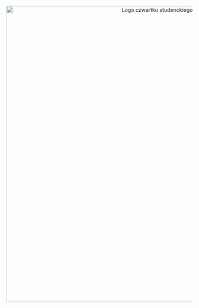 <p align="center">
  <a href="https://www.youtube.com/watch?v=b0Zu_EqJeUA&feature=youtu.be" target="_blank">
    <picture>
      <source srcset="https://github.com/user-attachments/assets/405097e1-9a0d-44e3-8c98-7bf0992bc175" media="(prefers-color-scheme: light)">
      <source srcset="https://github.com/user-attachments/assets/f058cb10-5988-4587-be08-68301d9ba5b1" media="(prefers-color-scheme: dark)">
      <img src="https://github.com/user-attachments/assets/405097e1-9a0d-44e3-8c98-7bf0992bc175" alt="Logo czwartku studenckiego" width="800">
    </picture>
</p>
